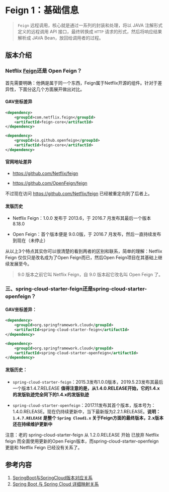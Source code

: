 # Feign 1：基础信息

> `Feign` 远程调用，核心就是通过一系列的封装和处理，将以 JAVA 注解形式定义的远程调用 API 接口，最终转换成 `HTTP` 请求的形式，然后将响应结果解析成 JAVA Bean，放回给调用者的过程。

## 版本介绍

### Netflix [Feign](https://so.csdn.net/so/search?q=Feign&spm=1001.2101.3001.7020)还是 Open Feign？

首先需要明确：他俩是属于同一个东西，Feign属于Netflix开源的组件。针对于差异性，下面分这几个方面展开做出对比。

#### GAV坐标差异

```xml
<dependency>
    <groupId>com.netflix.feign</groupId>
    <artifactId>feign-core</artifactId>
</dependency>

<dependency>
    <groupId>io.github.openfeign</groupId>
    <artifactId>feign-core</artifactId>
</dependency>


```

#### 官网地址差异

- https://github.com/Netflix/feign

- https://github.com/OpenFeign/feign

不过现在访问 https://github.com/Netflix/feign 已经被重定向到了后者上。

#### 发版历史

- Netflix Feign：1.0.0 发布于 2013.6，于 2016.7 月发布其最后一个版本 8.18.0 

- Open
  Feign：首个版本便是 9.0.0版，于 2016.7 月发布，然后一直持续发布到现在（未停止）

从以上3个特点其实你可以很清楚的看到两者的区别和联系，简单的理解：Netflix Feign 仅仅只是改名成为了Open Feign而已，然后Open Feign项目在其基础上继续发展至今。

> 9.0 版本之前它叫 Netflix Feign，自 9.0 版本起它改名叫 Open Feign 了。

### 三、spring-cloud-starter-feign还是spring-cloud-starter-openfeign？

#### GAV坐标差异：

```xml
<dependency>
    <groupId>org.springframework.cloud</groupId>
    <artifactId>spring-cloud-starter-feign</artifactId>
</dependency>

<dependency>
    <groupId>org.springframework.cloud</groupId>
    <artifactId>spring-cloud-starter-openfeign</artifactId>
</dependency>

```

#### 发版历史：

- `spring-cloud-starter-feign`：2015.3发布1.0.0版本，2019.5.23发布其最后一个版本1.4.7.RELEASE
  **值得注意的是，从1.4.0.RELEASE开始，它的1.4.x的发版轨迹完全同下的1.4.x的发版轨迹**

- `spring-cloud-starter-openfeign`：2017.11发布其首个版本，版本号为：1.4.0.RELEASE。现在仍持续更新中，当下最新版为2.2.1.RELEASE。**说明：`1.4.7.RELEASE` 是整个 `Spring Cloud1.x` 关于Feign方面的最终版本，2.x版本还在持续维护更新中**

注意：老的 spring-cloud-starter-feign 从 1.2.0.RELEASE 开始 已放弃 Netflix feign 而全面使用更新的Open Feign版本，而spring-cloud-starter-openfeign 更是和 Netflix Feign 已经没有关系了。

## 参考内容

1. [SpringBoot与SpringCloud版本对应关系](https://blog.csdn.net/majinggogogo/article/details/109129910)
2. [Spring Boot 与 Spring Cloud 详细映射关系](https://start.spring.io/actuator/info)
